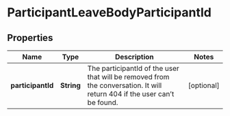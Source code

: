 

# ParticipantLeaveBodyParticipantId

## Properties

Name | Type | Description | Notes
------------ | ------------- | ------------- | -------------
**participantId** | **String** | The participantId of the user that will be removed from the conversation. It will return 404 if the user can’t be found.  |  [optional]



